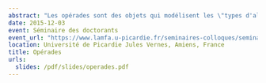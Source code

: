 ```yaml
---
abstract: "Les opérades sont des objets qui modélisent les \"types d'algèbres\". Elles trouvent des applications  en topologie algébrique, en algèbre homologique, en théorie des catégories, en physique mathématique... Dans cet exposé, j'expliquerai ce qu'est une opérade au travers d'exemples et je donnerai quelques applications en topologie algébrique."
date: 2015-12-03
event: Séminaire des doctorants
event_url: "https://www.lamfa.u-picardie.fr/seminaires-colloques/seminaire-doctorant/article/seminaire-doctorant"
location: Université de Picardie Jules Vernes, Amiens, France
title: Opérades
urls:
  slides: /pdf/slides/operades.pdf
---
```


